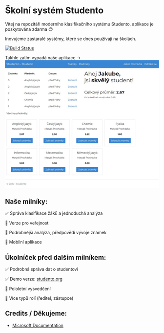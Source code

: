 ﻿# Školní systém Studento
Vítej na repozitáři moderního klasifikačního systému Studento, aplikace je poskytována zdarma :blush:

Inovujeme zastaralé systémy, které se dnes používají na školách.

[![Build Status](https://dev.azure.com/me0193/Web%20Application/_apis/build/status/Web%20Application?branchName=master)](https://dev.azure.com/me0193/Web%20Application/_build/latest?definitionId=1&branchName=master)

Takhle zatím vypadá naše aplikace ->
![Studento dashboard](/github_readme_images/dashboard_v2.jpg)

## Naše milníky:

:white_check_mark: Správa klasifikace žáků a jednoduchá analýza

:red_circle: Verze pro veřejnost

:red_circle: Podrobnější analýza, předpovědi vývoje známek

:red_circle: Mobilní aplikace

## Úkolníček před dalším milníkem:
:white_check_mark: Podrobná správa dat o studentovi

:white_check_mark: Demo verze: [studento.org](https://studento.org)

:red_circle: Pololetní vysvedčení

:red_circle: Více typů rolí (ředitel, zástupce)


## Credits / Děkujeme: 
- [Microsoft Documentation](https://github.com/aspnet/AspNetCore.Docs/tree/master/aspnetcore/data/ef-rp/intro/samples)
